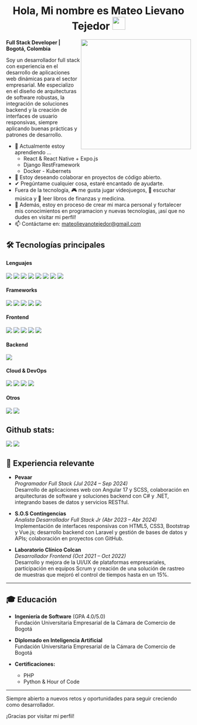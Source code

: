 <h1 align="center"><b>Hola, Mi nombre es Mateo Lievano Tejedor </b><img src="https://media.giphy.com/media/hvRJCLFzcasrR4ia7z/giphy.gif" width="35"></h1>
<!--  -->
<img align="right" width=300px alt="" src="" />

**Full Stack Developer | Bogotá, Colombia**

Soy un desarrollador full stack con experiencia en el desarrollo de aplicaciones web dinámicas para el sector empresarial. Me especializo en el diseño de arquitecturas de software robustas, la integración de soluciones backend y la creación de interfaces de usuario responsivas, siempre aplicando buenas prácticas y patrones de desarrollo.

- 🌱 Actualmente estoy aprendiendo ...
  - React & React Native + Expo.js
  - Django RestFramework
  - Docker - Kubernets
- 🤝 Estoy deseando colaborar en proyectos de código abierto.
- ✔ Pregúntame cualquier cosa, estaré encantado de ayudarte.<br>
- Fuera de la tecnología, 🎮 me gusta jugar videojuegos, 🎵 escuchar música y 📖 leer libros de finanzas y medicina.
- 👾 Además, estoy en proceso de crear mi marca personal y fortalecer mis conocimientos en programacion y nuevas tecnologias, ¡así que no dudes en visitar mi perfil!
- 📫 Contáctame en: <a href="mateolievanotejedor@gmail.com">mateolievanotejedor@gmail.com</a>

## 🛠️ Tecnologías principales

<h4>Lenguajes</h4>
<span>
  <img src="https://img.shields.io/badge/JavaScript-F7DF1E?style=for-the-badge&logo=javascript&logoColor=black">
  <img src="https://img.shields.io/badge/python-3670A0?style=for-the-badge&logo=python&logoColor=ffdd54">
  <img src="https://img.shields.io/badge/php-%23777BB4.svg?style=for-the-badge&logo=php&logoColor=white">
  <img src="https://img.shields.io/badge/c%23-%23239120.svg?style=for-the-badge&logo=csharp&logoColor=white">
  <img src="https://img.shields.io/badge/mysql-4479A1.svg?style=for-the-badge&logo=mysql&logoColor=white">
  <img src="https://img.shields.io/badge/postgres-%23316192.svg?style=for-the-badge&logo=postgresql&logoColor=white">
  <img src="https://img.shields.io/badge/sqlite-%2307405e.svg?style=for-the-badge&logo=sqlite&logoColor=white">
  <img src="https://img.shields.io/badge/redis-%23DD0031.svg?style=for-the-badge&logo=redis&logoColor=white">
</span>

<h4>Frameworks</h4>
<span>
  <img src="https://img.shields.io/badge/angular-%23DD0031.svg?style=for-the-badge&logo=angular&logoColor=white">
  <img src="https://img.shields.io/badge/vuejs-%2335495e.svg?style=for-the-badge&logo=vuedotjs&logoColor=%234FC08D">
  <img src="https://img.shields.io/badge/django-%23092E20.svg?style=for-the-badge&logo=django&logoColor=white">
  <img src="https://img.shields.io/badge/DJANGO-REST-ff1709?style=for-the-badge&logo=django&logoColor=white&color=ff1709&labelColor=gray">
  <img src="https://img.shields.io/badge/laravel-%23FF2D20.svg?style=for-the-badge&logo=laravel&logoColor=white">
</span>

<h4>Frontend</h4>
<span>
  <img src="https://img.shields.io/badge/html5-%23E34F26.svg?style=for-the-badge&logo=html5&logoColor=white">
  <img src="https://img.shields.io/badge/css3-%231572B6.svg?style=for-the-badge&logo=css3&logoColor=white">
  <img src="https://img.shields.io/badge/SASS-hotpink.svg?style=for-the-badge&logo=SASS&logoColor=white">
  <img src="https://img.shields.io/badge/bootstrap-%238511FA.svg?style=for-the-badge&logo=bootstrap&logoColor=white">
  <img src="https://img.shields.io/badge/jquery-%230769AD.svg?style=for-the-badge&logo=jquery&logoColor=white">
</span>

<h4>Backend</h4>
<span>
  <img src="https://img.shields.io/badge/.NET-5C2D91?style=for-the-badge&logo=.net&logoColor=white">
  
</span>

<h4>Cloud & DevOps</h4>
<span>
  <img src="https://img.shields.io/badge/GoogleCloud-%234285F4.svg?style=for-the-badge&logo=google-cloud&logoColor=white">
  <img src="https://img.shields.io/badge/azure-%230072C6.svg?style=for-the-badge&logo=microsoftazure&logoColor=white">
  <img src="https://img.shields.io/badge/git-%23F05033.svg?style=for-the-badge&logo=git&logoColor=white">
  <img src="https://img.shields.io/badge/github-%23121011.svg?style=for-the-badge&logo=github&logoColor=white">
</span>

<h4> Otros </h4>
<span>
  <img src="https://img.shields.io/badge/jira-%230A0FFF.svg?style=for-the-badge&logo=jira&logoColor=white">
  <img src="https://img.shields.io/badge/Notion-%23000000.svg?style=for-the-badge&logo=notion&logoColor=white">
</span>

<h2>Github stats:</h2> 

[![](https://github-readme-stats.vercel.app/api?username=boxxingboll&show_icons=true&theme=tokyonight&hide_border=true&locale=en)](https://github.com/Boxxingboll)
[![](https://github-readme-streak-stats.herokuapp.com/?user=boxxingboll&theme=material-palenight)](https://github.com/Boxxingboll)
</div>

## 💼 Experiencia relevante

- **Pevaar**  
  _Programador Full Stack (Jul 2024 – Sep 2024)_  
  Desarrollo de aplicaciones web con Angular 17 y SCSS, colaboración en arquitecturas de software y soluciones backend con C# y .NET, integrando bases de datos y servicios RESTful.

- **S.O.S Contingencias**  
  _Analista Desarrollador Full Stack Jr (Abr 2023 – Abr 2024)_  
  Implementación de interfaces responsivas con HTML5, CSS3, Bootstrap y Vue.js; desarrollo backend con Laravel y gestión de bases de datos y APIs; colaboración en proyectos con GitHub.

- **Laboratorio Clínico Colcan**  
  _Desarrollador Frontend (Oct 2021 – Oct 2022)_  
  Desarrollo y mejora de la UI/UX de plataformas empresariales, participación en equipos Scrum y creación de una solución de rastreo de muestras que mejoró el control de tiempos hasta en un 15%.

---

## 🎓 Educación

- **Ingeniería de Software** (GPA 4.0/5.0)  
  Fundación Universitaria Empresarial de la Cámara de Comercio de Bogotá

- **Diplomado en Inteligencia Artificial**  
  Fundación Universitaria Empresarial de la Cámara de Comercio de Bogotá

- **Certificaciones:**  
  - PHP  
  - Python & Hour of Code

---

Siempre abierto a nuevos retos y oportunidades para seguir creciendo como desarrollador.

¡Gracias por visitar mi perfil!

